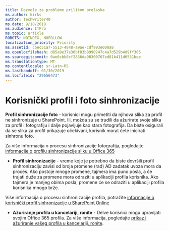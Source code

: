 ```yaml
---
title: Dozvole za probleme prilikom prelaska
ms.author: kirks
author: Techwriter40
ms.date: 9/18/2018
ms.audience: ITPro
ms.topic: article
ROBOTS: NOINDEX, NOFOLLOW
localization_priority: Priority
ms.assetid: cbec51a7-5513-4848-a9ae-cdf993e000a8
ms.openlocfilehash: d85a9e37e30bf83b8990247c4a7d529b4d9ff305
ms.sourcegitcommit: 0ae6cbb8cf2836da98300767ed81b411d6551bee
ms.translationtype: MT
ms.contentlocale: sr-Latn-RS
ms.lasthandoff: 01/30/2019
ms.locfileid: "29656473"
---
```

# <a name="user-profile-and-photo-synchronization"></a>Korisnički profil i foto sinhronizacije

 **Profil sinhronizacije foto** - korisnici mogu primetiti da njihova slika za profil ne sinhronizuje u SharePoint. Ili, možda su se trudili da ažurirate svoje slika za profil i fotografiju i dalje pojavljuje kao stara fotografija. Da biste osigurali da se slika za profil prikazuje očekivani, korisnik morat ćete inicirati sinhronu foto. 
  
Za više informacija o procesu sinhronizacije fotografija, pogledajte [informacije o profilu sinhronizacije sliku u Office 365](https://go.microsoft.com/fwlink/?linkid=2022634)
  
- **Profil sinhronizacije** - vreme koje je potrebno da biste dovršili profil sinhronizaciju zavisi od broja promene (rad) AD zadatak uvoza mora da proces. Ako postoje mnoge promene, tajmera ima puno posla, a će trajati duže za promene mora odraziti u aplikaciji profila korisnika. Ako tajmera je manjeg obima posla, promene će se odraziti u aplikaciji profila korisnika mnogo brže. 
  
Više informacija o procesu sinhronizacije profila, potražite [informacije o korisnički profil sinhronizacije u SharePoint Online](https://go.microsoft.com/fwlink/?linkid=2022639)
    
- **Ažuriranje profila u kancelariji, ronite** - Delve korisnici mogu upravljati svojim Office 365 profila. Za više informacija, pogledajte [prikaz i ažuriranje vašeg profila u kancelariji, ronite](https://support.office.com/article/View-and-update-your-profile-in-Office-Delve-4e84343b-eedf-45a1-aeb9-8627ccca14ba).
    

